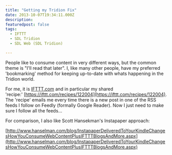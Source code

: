 ```yaml
---
title: "Getting my Tridion Fix"
date: 2013-10-07T19:34:11.000Z
description: 
featuredpost: false
tags: 
  - IFTTT
  - SDL Tridion
  - SDL Web (SDL Tridion)

---
```


People like to consume content in very different ways, but the common theme is "I'll read that later". I, like many other people, have my preferred 'bookmarking' method for keeping up-to-date with whats happening in the Tridion world.

For me, it is [IFTTT.com](http://ifttt.com) and in particular my shared 'recipe:' [https://ifttt.com/recipes/122004](https://ifttt.com/recipes/122004). The 'recipe' emails me every time there is a new post in one of the RSS feeds I follow on Feedly (formally Google Reader). Now I just need to make sure I follow all the feeds...

For comparison, I also like Scott Hansekman's Instapaper approach:

[http://www.hanselman.com/blog/InstapaperDeliveredToYourKindleChangesHowYouConsumeWebContentPlusIFTTTBlogsAndMore.aspx](http://www.hanselman.com/blog/InstapaperDeliveredToYourKindleChangesHowYouConsumeWebContentPlusIFTTTBlogsAndMore.aspx)
